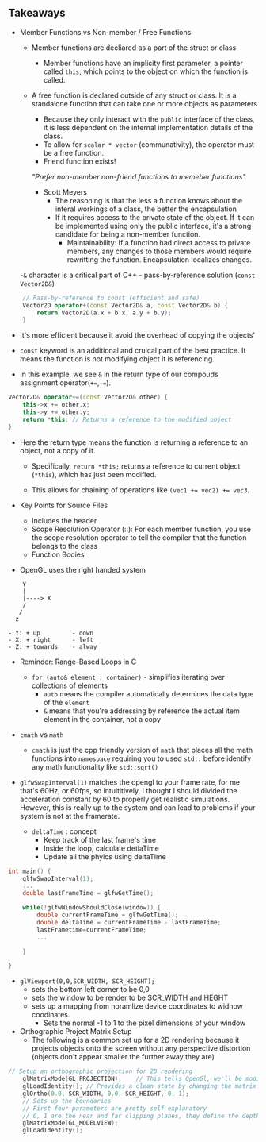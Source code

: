 ## Takeaways

- Member Functions vs Non-member / Free Functions
    - Member functions are decliared as a part of the struct or class
        - Member functions have an implicity first parameter, a pointer called `this`, which points to the object on which the function is called. 
    - A free function is declared outside of any struct or class. It is a standalone function that can take one or more objects as parameters
        - Because they only interact with the `public` interface of the class, it is less dependent on the internal implementation details of the class.
        - To allow for `scalar * vector` (communativity), the operator must be a free function.
        - Friend function exists! 

        *"Prefer non-member non-friend functions to memeber functions"*
        - Scott Meyers
            - The reasoning is that the less a function knows about the interal workings of a class, the better the encapsulation
            - If it requires access to the private state of the object. If it can be implemented using only the public interface, it's a strong candidate for being a non-member function. 
                - Maintainability: If a function had direct access to private members, any changes to those members would require rewritting the function. Encapsulation localizes changes.



    -`&` character is a critical part of C++
        - pass-by-reference solution (`const Vector2D&`)
```c++
    // Pass-by-reference to const (efficient and safe)
    Vector2D operator+(const Vector2D& a, const Vector2D& b) {
        return Vector2D(a.x + b.x, a.y + b.y);
    }
```
- It's more efficient because it avoid the overhead of copying the objects'
- `const` keyword is an additional and cruical part of the best practice. It means the function is not modifying object it is referencing.

- In this example, we see `&` in the return type of our compouds assignment operator(`+=`,`-=`).

```cpp
Vector2D& operator+=(const Vector2D& other) {
    this->x += other.x;
    this->y += other.y;
    return *this; // Returns a reference to the modified object
}
```

- Here the return type means the function is returning a reference to an object, not a copy of it.
    - Specifically, `return *this;` returns a reference to current object (`*this`), which has just been modified. 

    - This allows for chaining of operations like `(vec1 += vec2) += vec3`.


- Key Points for Source Files
    - Includes the header
    - Scope Resolution Operator (::): For each member function, you use the scope resolution operator to tell the compiler that the function belongs to the class
    - Function Bodies

- OpenGL uses the right handed system 
```terminal
    Y
    |
    |----> X
    / 
   /
  z
```
    - Y: + up         - down
    - X: + right      - left
    - Z: + towards    - alway

- Reminder: Range-Based Loops in C
    - `for (auto& element : container)` - simplifies iterating over collections of elements
        - `auto` means the compiler automatically determines the data type of the `element`
        - `&` means that you're addressing by reference the actual item element in the container, not a copy
- `cmath` vs `math`
    - `cmath` is just the cpp friendly version of `math` that places all the math functions into `namespace` requiring you to used `std::` before identify any math functionality like `std::sqrt()`
     

- `glfwSwapInterval(1)` matches the opengl to your frame rate, for me that's 60Hz, or 60fps, so intuititively, I thought I should divided the acceleration constant by 60 to properly get realistic simulations. However, this is really up to the system and can lead to problems if your system is not at the framerate.
    - `deltaTime` : concept
        - Keep track of the last frame's time
        - Inside the loop, calculate detlaTime
        - Update all the phyics using deltaTime

```c++
int main() {
    glfwSwapInterval(1);
    ...
    double lastFrameTime = glfwGetTime();

    while(!glfwWindowShouldClose(window)) {
        double currentFrameTime = glfwGetTime();
        double deltaTime = currentFrameTime - lastFrameTime;
        lastFrametime=currentFrameTime;
        ... 

    }

}
```

- `glViewport(0,0,SCR_WIDTH, SCR_HEIGHT);`
    - sets the bottom left corner to be 0,0
    - sets the window to be render to be SCR_WIDTH and HEGHT
    - sets up a mapping from noramlize device coordinates to widnow coodinates. 
        - Sets the normal -1 to 1 to the pixel dimensions of your window
- Orthographic Project Matrix Setup
    - The following is a common set up for a 2D rendering because it projects objects onto the screen without any perspective distortion (objects don't appear smaller the further away they are)
```c++
// Setup an orthographic projection for 2D rendering
    glMatrixMode(GL_PROJECTION);    // This tells OpenGl, we'll be modifying the projection matrix stack; aka transforming your 3D into a 2D space of the viewport
    glLoadIdentity(); // Provides a clean state by changing the matrix into it's identity matrix
    glOrtho(0.0, SCR_WIDTH, 0.0, SCR_HEIGHT, 0, 1); 
    // Sets up the boundaries
    // First four parameters are pretty self explanatory
    // 0, 1 are the near and far clipping planes, they define the depth of the viewing box on the z-axis, so like Anything beyond 0 and 1 in the Z-Axis will not be rendered
    glMatrixMode(GL_MODELVIEW);
    glLoadIdentity();
```